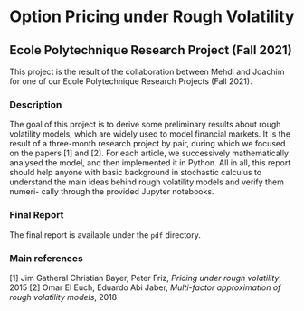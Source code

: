 # Option Pricing under Rough Volatility
## Ecole Polytechnique Research Project (Fall 2021)

This project is the result of the collaboration between Mehdi and Joachim for one of our Ecole Polytechnique Research Projects (Fall 2021).

### Description
The goal of this project is to derive some preliminary results about rough volatility models, which are
widely used to model financial markets. It is the result of a three-month research
project by pair, during which we focused on the papers [1] and [2]. For each article, we
successively mathematically analysed the model, and then implemented it in Python.
All in all, this report should help anyone with basic background in stochastic calculus
to understand the main ideas behind rough volatility models and verify them numeri-
cally through the provided Jupyter notebooks.

### Final Report
The final report is available under the ```pdf``` directory.

### Main references
[1] Jim Gatheral Christian Bayer, Peter Friz, *Pricing under rough volatility*, 2015
[2] Omar El Euch, Eduardo Abi Jaber, *Multi-factor approximation of rough volatility models*, 2018